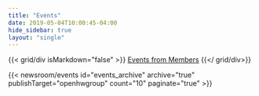 ```yaml
---
title: "Events"
date: 2019-05-04T10:00:45-04:00
hide_sidebar: true
layout: "single"
---
```


{{< grid/div isMarkdown="false" >}}
    <a href="/events/members" class="btn btn-primary margin-15 margin-bottom-30">Events from Members</a>
{{</ grid/div>}}

{{< newsroom/events
    id="events_archive" 
    archive="true"
    publishTarget="openhwgroup"
    count="10"
    paginate="true" >}}